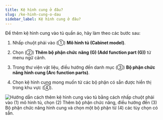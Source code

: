 ```yaml
---
title: Kệ hình cung ở đâu?
slug: /ke-hinh-cung-o-dau
sidebar_label: Kệ hình cung ở đâu?
---
```


Để thêm kệ hình cung vào tủ quần áo, hãy làm theo các bước sau:

1. Nhấp chuột phải vào (①) **Mô hình tủ (Cabinet model)**.

2. Chọn (②) **Thêm bộ phận chức năng (G) (Add function part (G))** từ menu ngữ cảnh.

3. Trong thư viện vật liệu, điều hướng đến danh mục (③) **Bộ phận chức năng hình cung (Arc function parts)**.

4. Chọn kệ hình cung mong muốn từ các bộ phận có sẵn được hiển thị trong khu vực (④).

![Hướng dẫn cách thêm kệ hình cung vào tủ bằng cách nhấp chuột phải vào (1) mô hình tủ, chọn (2) Thêm bộ phận chức năng, điều hướng đến (3) Bộ phận chức năng hình cung và chọn một bộ phận từ (4) các tùy chọn có sẵn.](https://storage.googleapis.com/jegavn_kb/images/66aab633-4e64-4a0c-ae31-ec90a770ce2d.png)